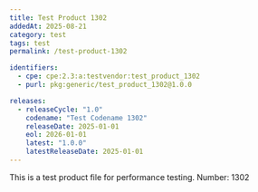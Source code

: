 ```yaml
---
title: Test Product 1302
addedAt: 2025-08-21
category: test
tags: test
permalink: /test-product-1302

identifiers:
  - cpe: cpe:2.3:a:testvendor:test_product_1302
  - purl: pkg:generic/test_product_1302@1.0.0

releases:
  - releaseCycle: "1.0"
    codename: "Test Codename 1302"
    releaseDate: 2025-01-01
    eol: 2026-01-01
    latest: "1.0.0"
    latestReleaseDate: 2025-01-01
---
```


This is a test product file for performance testing. Number: 1302
